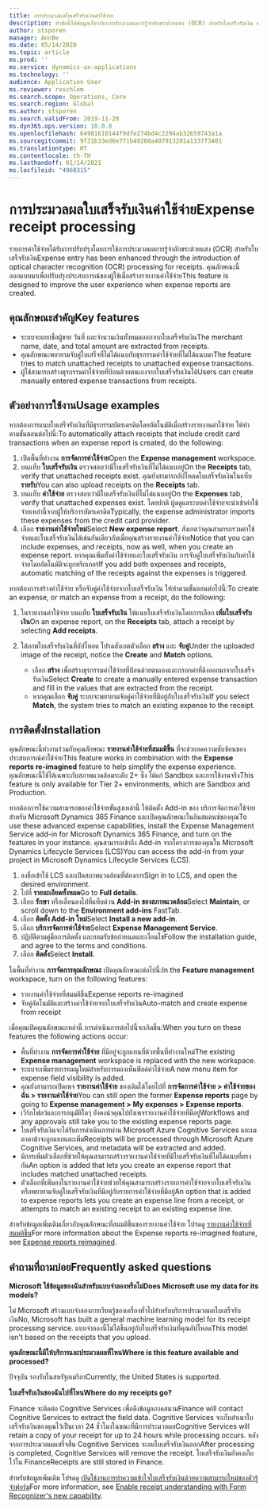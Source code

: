 ```yaml
---
title: การประมวลผลใบเสร็จรับเงินค่าใช้จ่าย
description: หัวข้อนี้ให้ข้อมูลเกี่ยวกับการประมวลผลการรู้จำอักขระด้วยแสง (OCR) สำหรับใบเสร็จรับเงิน คุณลักษณะนี้ออกแบบมาเพื่อปรับปรุงประสบการณ์ของผู้ใช้เมื่อสร้างรายงานค่าใช้จ่ายใน Microsoft Dynamics 365 Finance
author: stsporen
manager: AnnBe
ms.date: 05/14/2020
ms.topic: article
ms.prod: ''
ms.service: dynamics-ax-applications
ms.technology: ''
audience: Application User
ms.reviewer: roschlom
ms.search.scope: Operations, Core
ms.search.region: Global
ms.author: stsporen
ms.search.validFrom: 2019-11-20
ms.dyn365.ops.version: 10.0.8
ms.openlocfilehash: 64901610144f9dfe274bd4c2294ab32659743a1a
ms.sourcegitcommit: 9f31b33ed6e7f1b49200a407913201a1337f3401
ms.translationtype: HT
ms.contentlocale: th-TH
ms.lasthandoff: 01/14/2021
ms.locfileid: "4960315"
---
```

# <a name="expense-receipt-processing"></a><span data-ttu-id="d6e83-104">การประมวลผลใบเสร็จรับเงินค่าใช้จ่าย</span><span class="sxs-lookup"><span data-stu-id="d6e83-104">Expense receipt processing</span></span>

<span data-ttu-id="d6e83-105">รายการค่าใช้จ่ายได้รับการปรับปรุงโดยการใช้การประมวลผลการรู้จำอักขระด้วยแสง (OCR) สำหรับใบเสร็จรับเงิน</span><span class="sxs-lookup"><span data-stu-id="d6e83-105">Expense entry has been enhanced through the introduction of optical character recognition (OCR) processing for receipts.</span></span> <span data-ttu-id="d6e83-106">คุณลักษณะนี้ออกแบบมาเพื่อปรับปรุงประสบการณ์ของผู้ใช้เมื่อสร้างรายงานค่าใช้จ่าย</span><span class="sxs-lookup"><span data-stu-id="d6e83-106">This feature is designed to improve the user experience when expense reports are created.</span></span>

## <a name="key-features"></a><span data-ttu-id="d6e83-107">คุณลักษณะสำคัญ</span><span class="sxs-lookup"><span data-stu-id="d6e83-107">Key features</span></span>

- <span data-ttu-id="d6e83-108">ระบบจะแยกชื่อผู้ขาย วันที่ และจำนวนเงินทั้งหมดออกจากใบเสร็จรับเงิน</span><span class="sxs-lookup"><span data-stu-id="d6e83-108">The merchant name, date, and total amount are extracted from receipts.</span></span>
- <span data-ttu-id="d6e83-109">คุณลักษณะพยายามจับคู่ใบเสร็จที่ไม่ได้แนบกับธุรกรรมค่าใช้จ่ายที่ไม่ได้แนบมา</span><span class="sxs-lookup"><span data-stu-id="d6e83-109">The feature tries to match unattached receipts to unattached expense transactions.</span></span>
- <span data-ttu-id="d6e83-110">ผู้ใช้สามารถสร้างธุรกรรมค่าใช้จ่ายที่ป้อนด้วยตนเองจากใบเสร็จรับเงินได้</span><span class="sxs-lookup"><span data-stu-id="d6e83-110">Users can create manually entered expense transactions from receipts.</span></span>

## <a name="usage-examples"></a><span data-ttu-id="d6e83-111">ตัวอย่างการใช้งาน</span><span class="sxs-lookup"><span data-stu-id="d6e83-111">Usage examples</span></span>

<span data-ttu-id="d6e83-112">หากต้องการแนบใบเสร็จรับเงินที่มีธุรกรรมบัตรเครดิตโดยอัตโนมัติเมื่อสร้างรายงานค่าใช้จ่าย ให้ทำตามขั้นตอนต่อไปนี้:</span><span class="sxs-lookup"><span data-stu-id="d6e83-112">To automatically attach receipts that include credit card transactions when an expense report is created, do the following:</span></span>

  1. <span data-ttu-id="d6e83-113">เปิดพื้นที่ทำงาน **การจัดการค่าใช้จ่าย**</span><span class="sxs-lookup"><span data-stu-id="d6e83-113">Open the **Expense management** workspace.</span></span>
  2. <span data-ttu-id="d6e83-114">บนแท็บ **ใบเสร็จรับเงิน** ตรวจสอบว่ามีใบเสร็จรับเงินที่ไม่ได้แนบอยู่</span><span class="sxs-lookup"><span data-stu-id="d6e83-114">On the **Receipts** tab, verify that unattached receipts exist.</span></span> <span data-ttu-id="d6e83-115">คุณยังสามารถอัปโหลดใบเสร็จรับเงินในแท็บ **รายรับ**</span><span class="sxs-lookup"><span data-stu-id="d6e83-115">You can also upload receipts on the **Receipts** tab.</span></span>
  3. <span data-ttu-id="d6e83-116">บนแท็บ **ค่าใช้จ่าย** ตรวจสอบว่ามีใบเสร็จรับเงินที่ไม่ได้แนบอยู่</span><span class="sxs-lookup"><span data-stu-id="d6e83-116">On the **Expenses** tab, verify that unattached expenses exist.</span></span> <span data-ttu-id="d6e83-117">โดยปกติ ผู้ดดูแลระบบค่าใช้จ่ายจะนำเข้าค่าใช้จ่ายเหล่านี้จากผู้ให้บริการบัตรเครดิต</span><span class="sxs-lookup"><span data-stu-id="d6e83-117">Typically, the expense administrator imports these expenses from the credit card provider.</span></span>
  4. <span data-ttu-id="d6e83-118">เลือก **รายงานค่าใช้จ่ายใหม่**</span><span class="sxs-lookup"><span data-stu-id="d6e83-118">Select **New expense report**.</span></span> <span data-ttu-id="d6e83-119">สังเกตว่าคุณสามารถรวมค่าใช้จ่ายและใบเสร็จรับเงินได้เช่นกันเดียวกับเมื่อคุณสร้างรายงานค่าใช้จ่าย</span><span class="sxs-lookup"><span data-stu-id="d6e83-119">Notice that you can include expenses, and receipts, now as well, when you create an expense report.</span></span> <span data-ttu-id="d6e83-120">หากคุณเพิ่มทั้งค่าใช้จ่ายและใบเสร็จรับเงิน การจับคู่ใบเสร็จรับเงินกับค่าใช้จ่ายโดยอัตโนมัติจะถูกทริกเกอร์</span><span class="sxs-lookup"><span data-stu-id="d6e83-120">If you add both expenses and receipts, automatic matching of the receipts against the expenses is triggered.</span></span>

<span data-ttu-id="d6e83-121">หากต้องการสร้างค่าใช้จ่าย หรือจับคู่ค่าใช้จ่ายจากใบเสร็จรับเงิน ให้ทำตามขั้นตอนต่อไปนี้:</span><span class="sxs-lookup"><span data-stu-id="d6e83-121">To create an expense, or match an expense from a receipt, do the following:</span></span>

  1. <span data-ttu-id="d6e83-122">ในรายงานค่าใช้จ่าย บนแท็บ **ใบเสร็จรับเงิน** ให้แนบใบเสร็จรับเงินโดยการเลือก **เพิ่มใบเสร็จรับเงิน**</span><span class="sxs-lookup"><span data-stu-id="d6e83-122">On an expense report, on the **Receipts** tab, attach a receipt by selecting **Add receipts**.</span></span>
  2. <span data-ttu-id="d6e83-123">ใต้ภาพใบเสร็จรับเงินที่อัปโหลด โปรดสังเกตตัวเลือก **สร้าง** และ **จับคู่**</span><span class="sxs-lookup"><span data-stu-id="d6e83-123">Under the uploaded image of the receipt, notice the **Create** and **Match** options.</span></span>

      - <span data-ttu-id="d6e83-124">เลือก **สร้าง** เพื่อสร้างธุรกรรมค่าใช้จ่ายที่ป้อนด้วยตนเองและกรอกค่าที่ดึงออกมาจากใบเสร็จรับเงิน</span><span class="sxs-lookup"><span data-stu-id="d6e83-124">Select **Create** to create a manually entered expense transaction and fill in the values that are extracted from the receipt.</span></span>
      - <span data-ttu-id="d6e83-125">หากคุณเลือก **จับคู่** ระบบจะพยายามจับคู่ค่าใช้จ่ายที่มีอยู่กับใบเสร็จรับเงิน</span><span class="sxs-lookup"><span data-stu-id="d6e83-125">If you select **Match**, the system tries to match an existing expense to the receipt.</span></span>

## <a name="installation"></a><span data-ttu-id="d6e83-126">การติดตั้ง</span><span class="sxs-lookup"><span data-stu-id="d6e83-126">Installation</span></span>

<span data-ttu-id="d6e83-127">คุณลักษณะนี้ทำงานร่วมกับคุณลักษณะ **รายงานค่าใช้จ่ายที่สมมติขึ้น** ที่จะช่วยลดความซับซ้อนของประสบการณ์ค่าใช้จ่าย</span><span class="sxs-lookup"><span data-stu-id="d6e83-127">This feature works in combination with the **Expense reports re-imagined** feature to help simplify the expense experience.</span></span> <span data-ttu-id="d6e83-128">คุณลักษณะนี้ใช้ได้เฉพาะกับสภาพแวดล้อมระดับ 2+ ซึ่ง ได้แก่ Sandbox และการใช้งานจริง</span><span class="sxs-lookup"><span data-stu-id="d6e83-128">This feature is only available for Tier 2+ environments, which are Sandbox and Production.</span></span>

<span data-ttu-id="d6e83-129">หากต้องการใช้ความสามารถของค่าใช้จ่ายขั้นสูงเหล่านี้ ให้ติดตั้ง Add-in ของ บริการจัดการค่าใช้จ่ายสำหรับ Microsoft Dynamics 365 Finance และเปิดคุณลักษณะในอินสแตนซ์ของคุณ</span><span class="sxs-lookup"><span data-stu-id="d6e83-129">To use these advanced expense capabilities, install the Expense Management Service add-in for Microsoft Dynamics 365 Finance, and turn on the features in your instance.</span></span> <span data-ttu-id="d6e83-130">คุณสามารถเข้าถึง Add-in จากโครงการของคุณใน Microsoft Dynamics Lifecycle Services (LCS)</span><span class="sxs-lookup"><span data-stu-id="d6e83-130">You can access the add-in from your project in Microsoft Dynamics Lifecycle Services (LCS).</span></span>

1. <span data-ttu-id="d6e83-131">ลงชื่อเข้าใช้ LCS และเปิดสภาพแวดล้อมที่ต้องการ</span><span class="sxs-lookup"><span data-stu-id="d6e83-131">Sign in to LCS, and open the desired environment.</span></span>
2. <span data-ttu-id="d6e83-132">ไปที่ **รายละเอียดทั้งหมด**</span><span class="sxs-lookup"><span data-stu-id="d6e83-132">Go to **Full details**.</span></span>
3. <span data-ttu-id="d6e83-133">เลือก **รักษา** หรือเลื่อนลงไปที่แท็บด่วน **Add-in ของสภาพแวดล้อม**</span><span class="sxs-lookup"><span data-stu-id="d6e83-133">Select **Maintain**, or scroll down to the **Environment add-ins** FastTab.</span></span>
4. <span data-ttu-id="d6e83-134">เลือก **ติดตั้ง Add-in ใหม่**</span><span class="sxs-lookup"><span data-stu-id="d6e83-134">Select **Install a new add-in**.</span></span>
5. <span data-ttu-id="d6e83-135">เลือก **บริการจัดการค่าใช้จ่าย**</span><span class="sxs-lookup"><span data-stu-id="d6e83-135">Select **Expense Management Service**.</span></span>
6. <span data-ttu-id="d6e83-136">ปฏิบัติตามคู่มือการติดตั้ง และยอมรับข้อกำหนดและเงื่อนไข</span><span class="sxs-lookup"><span data-stu-id="d6e83-136">Follow the installation guide, and agree to the terms and conditions.</span></span>
7. <span data-ttu-id="d6e83-137">เลือก **ติดตั้ง**</span><span class="sxs-lookup"><span data-stu-id="d6e83-137">Select **Install**.</span></span>

<span data-ttu-id="d6e83-138">ในพื้นที่ทำงาน **การจัดการคุณลักษณะ** เปิดคุณลักษณะต่อไปนี้:</span><span class="sxs-lookup"><span data-stu-id="d6e83-138">In the **Feature management** workspace, turn on the following features:</span></span>

- <span data-ttu-id="d6e83-139">รายงานค่าใช้จ่ายที่สมมติขึ้น</span><span class="sxs-lookup"><span data-stu-id="d6e83-139">Expense reports re-imagined</span></span>
- <span data-ttu-id="d6e83-140">จับคู่อัตโนมัติและสร้างค่าใช้จ่ายจากใบเสร็จรับเงิน</span><span class="sxs-lookup"><span data-stu-id="d6e83-140">Auto-match and create expense from receipt</span></span>

<span data-ttu-id="d6e83-141">เมื่อคุณเปิดคุณลักษณะเหล่านี้ การดำเนินการต่อไปนี้จะเกิดขึ้น:</span><span class="sxs-lookup"><span data-stu-id="d6e83-141">When you turn on these features the following actions occur:</span></span>

- <span data-ttu-id="d6e83-142">พื้นที่ทำงาน **การจัดการค่าใช้จ่าย** ที่มีอยู่จะถูกแทนที่ด้วยพื้นที่ทำงานใหม่</span><span class="sxs-lookup"><span data-stu-id="d6e83-142">The existing **Expense management** workspace is replaced with the new workspace.</span></span>
- <span data-ttu-id="d6e83-143">ระบบจะเพิ่มรายการเมนูใหม่สำหรับการมองเห็นฟิลด์ค่าใช้จ่าย</span><span class="sxs-lookup"><span data-stu-id="d6e83-143">A new menu item for expense field visibility is added.</span></span>
- <span data-ttu-id="d6e83-144">คุณยังสามารถเปิดเพจ **รายงานค่าใช้จ่าย** ของเดิมได้โดยไปที่ **การจัดการค่าใช้จ่าย > ค่าใช้จ่ายของฉัน > รายงานค่าใช้จ่าย**</span><span class="sxs-lookup"><span data-stu-id="d6e83-144">You can still open the former **Expense reports** page by going to **Expense management > My expenses > Expense reports**.</span></span>
- <span data-ttu-id="d6e83-145">เวิร์กโฟลว์และการอนุมัติใดๆ ยังคงนำคุณไปยังเพจรายงานค่าใช้จ่ายที่มีอยู่</span><span class="sxs-lookup"><span data-stu-id="d6e83-145">Workflows and any approvals still take you to the existing expense reports page.</span></span>
- <span data-ttu-id="d6e83-146">ใบเสร็จรับเงินจะได้รับการดำเนินการผ่าน Microsoft Azure Cognitive Services และเมตาดาต้าจะถูกแยกและเพิ่ม</span><span class="sxs-lookup"><span data-stu-id="d6e83-146">Receipts will be processed through Microsoft Azure Cognitive Services, and metadata will be extracted and added.</span></span>
- <span data-ttu-id="d6e83-147">มีการเพิ่มตัวเลือกที่ช่วยให้คุณสามารถสร้างรายงานค่าใช้จ่ายที่มีใบเสร็จรับเงินที่ไม่ได้แนบที่ตรงกัน</span><span class="sxs-lookup"><span data-stu-id="d6e83-147">An option is added that lets you create an expense report that includes matched unattached receipts.</span></span>
- <span data-ttu-id="d6e83-148">ตัวเลือกที่เพิ่มลงในรายงานค่าใช้จ่ายช่วยให้คุณสามารถสร้างรายการค่าใช้จ่ายจากใบเสร็จรับเงิน หรือพยายามจับคู่ใบเสร็จรับเงินที่มีอยู่กับรายการค่าใช้จ่ายที่มีอยู่</span><span class="sxs-lookup"><span data-stu-id="d6e83-148">An option that is added to expense reports lets you create an expense line from a receipt, or attempts to match an existing receipt to an existing expense line.</span></span>

<span data-ttu-id="d6e83-149">สำหรับข้อมูลเพิ่มเติมเกี่ยวกับคุณลักษณะที่สมมติขึ้นของรายงานค่าใช้จ่าย โปรดดู [รายงานค่าใช้จ่ายที่สมมติขึ้น](ExpenseWorkspaceNew.md)</span><span class="sxs-lookup"><span data-stu-id="d6e83-149">For more information about the Expense reports re-imagined feature, see [Expense reports reimagined](ExpenseWorkspaceNew.md).</span></span>

## <a name="frequently-asked-questions"></a><span data-ttu-id="d6e83-150">คำถามที่ถามบ่อย</span><span class="sxs-lookup"><span data-stu-id="d6e83-150">Frequently asked questions</span></span>

<span data-ttu-id="d6e83-151">**Microsoft ใช้ข้อมูลของฉันสำหรับแบบจำลองหรือไม่**</span><span class="sxs-lookup"><span data-stu-id="d6e83-151">**Does Microsoft use my data for its models?**</span></span>

<span data-ttu-id="d6e83-152">ไม่ Microsoft สร้างแบบจำลองการเรียนรู้ของเครื่องทั่วไปสำหรับบริการประมวลผลใบเสร็จรับเงิน</span><span class="sxs-lookup"><span data-stu-id="d6e83-152">No, Microsoft has built a general machine learning model for its receipt processing service.</span></span> <span data-ttu-id="d6e83-153">แบบจำลองนี้ไม่ได้ขึ้นอยู่กับใบเสร็จรับเงินที่คุณอัปโหลด</span><span class="sxs-lookup"><span data-stu-id="d6e83-153">This model isn't based on the receipts that you upload.</span></span>

<span data-ttu-id="d6e83-154">**คุณลักษณะนี้มีให้บริการและประมวลผลที่ไหน**</span><span class="sxs-lookup"><span data-stu-id="d6e83-154">**Where is this feature available and processed?**</span></span>

<span data-ttu-id="d6e83-155">ปัจจุบัน รองรับในสหรัฐอเมริกา</span><span class="sxs-lookup"><span data-stu-id="d6e83-155">Currently, the United States is supported.</span></span>

<span data-ttu-id="d6e83-156">**ใบเสร็จรับเงินของฉันไปที่ไหน**</span><span class="sxs-lookup"><span data-stu-id="d6e83-156">**Where do my receipts go?**</span></span>

<span data-ttu-id="d6e83-157">Finance จะติดต่อ Cognitive Services เพื่อดึงข้อมูลภาคสนาม</span><span class="sxs-lookup"><span data-stu-id="d6e83-157">Finance will contact Cognitive Services to extract the field data.</span></span> <span data-ttu-id="d6e83-158">Cognitive Services จะเก็บสำเนาใบเสร็จรับเงินของคุณไว้เป็นเวลา 24 ชั่วโมงในขณะที่มีการประมวลผล</span><span class="sxs-lookup"><span data-stu-id="d6e83-158">Cognitive Services will retain a copy of your receipt for up to 24 hours while processing occurs.</span></span> <span data-ttu-id="d6e83-159">หลังจากการประมวลผลเสร็จสิ้น Cognitive Services จะลบใบเสร็จรับเงินออก</span><span class="sxs-lookup"><span data-stu-id="d6e83-159">After processing is completed, Cognitive Services will remove the receipt.</span></span> <span data-ttu-id="d6e83-160">ใบเสร็จรับเงินยังคงเก็บไว้ใน Finance</span><span class="sxs-lookup"><span data-stu-id="d6e83-160">Receipts are still stored in Finance.</span></span>

<span data-ttu-id="d6e83-161">สำหรับข้อมูลเพิ่มเติม โปรดดู [เปิดใช้งานการทำความเข้าใจใบเสร็จรับเงินด้วยความสามารถใหม่ของตัวรู้จำฟอร์ม](https://azure.microsoft.com/blog/enable-receipt-understanding-with-form-recognizer-s-new-capability/)</span><span class="sxs-lookup"><span data-stu-id="d6e83-161">For more information, see [Enable receipt understanding with Form Recognizer's new capability](https://azure.microsoft.com/blog/enable-receipt-understanding-with-form-recognizer-s-new-capability/).</span></span>
